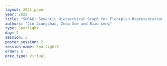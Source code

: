```yaml
---
layout: 2021_paper
year: 2022
title: "SHRAG: Semantic Hierarchical Graph for Floorplan Representation"
authors: "Jin Jiongchao, Zhou Xue and Biao Leng"
type: Spotlight
day: 2
session: 3
poster_session: 2
session-name: Spotlight3
order: 6
prez_type: Virtual
---
```

